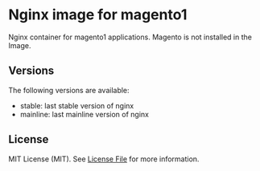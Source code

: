 Nginx image for magento1
========================

Nginx container for magento1 applications. Magento is not installed in the Image.

Versions
--------

The following versions are available:
- stable: last stable version of nginx
- mainline: last mainline version of nginx

License
-------

MIT License (MIT). See [License File](LICENSE.md) for more information.
